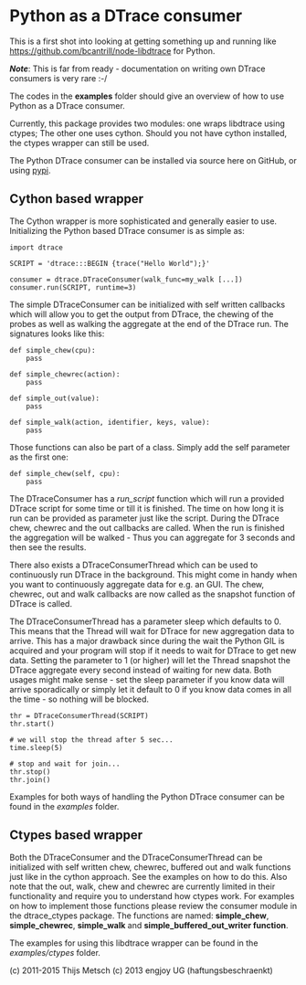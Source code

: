 Python as a DTrace consumer
===========================

This is a first shot into looking at getting something up and running like
https://github.com/bcantrill/node-libdtrace for Python.

**_Note_**: This is far from ready - documentation on writing own DTrace consumers
is very rare :-/

The codes in the **examples** folder should give an overview of how to use
Python as a DTrace consumer.

Currently, this package provides two modules: one wraps libdtrace using ctypes;
The other one uses cython. Should you not have cython installed, the ctypes
wrapper can still be used.

The Python DTrace consumer can be installed via source here on GitHub, or using
[pypi](http://pypi.python.org/pypi/python-dtrace "python-dtrace on pypi").

Cython based wrapper
--------------------

The Cython wrapper is more sophisticated and generally easier to use.
Initializing the Python based DTrace consumer is as simple as:

    import dtrace
    
    SCRIPT = 'dtrace:::BEGIN {trace("Hello World");}'
    
    consumer = dtrace.DTraceConsumer(walk_func=my_walk [...])
    consumer.run(SCRIPT, runtime=3)

The simple DTraceConsumer can be initialized with self written callbacks which
will allow you to get the output from DTrace, the chewing of the probes as well
as walking the aggregate at the end of the DTrace run. The signatures looks
like this:

    def simple_chew(cpu):
        pass

    def simple_chewrec(action):
        pass

    def simple_out(value):
        pass

    def simple_walk(action, identifier, keys, value):
        pass

Those functions can also be part of a class. Simply add the self parameter as
the first one:

    def simple_chew(self, cpu):
        pass

The DTraceConsumer has a *run_script* function which will run a provided DTrace
script for some time or till it is finished. The time on how long it is run can
be provided as parameter just like the script. During the DTrace chew, chewrec
and the out callbacks are called. When the run is finished the aggregation will
be walked - Thus you can aggregate for 3 seconds and then see the results.

There also exists a DTraceConsumerThread which can be used to continuously
run DTrace in the background. This might come in handy when you want to
continuously aggregate data for e.g. an GUI. The chew, chewrec, out and walk
callbacks are now called as the snapshot function of DTrace is called.

The DTraceConsumerThread has a parameter sleep which defaults to 0. This means
that the Thread will wait for DTrace for new aggregation data to arrive. This
has a major drawback since during the wait the Python GIL is acquired and your 
program will stop if it needs to wait for DTrace to get new data. Setting the 
parameter to 1 (or higher) will let the Thread snapshot the DTrace aggregate 
every second instead of waiting for new data. Both usages might make sense - 
set the sleep parameter if you know data will arrive sporadically or simply
let it default to 0 if you know data comes in all the time - so nothing will 
be blocked.

    thr = DTraceConsumerThread(SCRIPT)
    thr.start()

    # we will stop the thread after 5 sec...
    time.sleep(5)

    # stop and wait for join...
    thr.stop()
    thr.join()

Examples for both ways of handling the Python DTrace consumer can be found in
the *examples* folder.

Ctypes based wrapper
--------------------

Both the DTraceConsumer and the DTraceConsumerThread can be initialized with
self written chew, chewrec, buffered out and walk functions just like in the
cython approach. See the examples on how to do this. Also note that the out,
walk, chew and chewrec are currently limited in their functionality and require
you to understand how ctypes work. For examples on how to implement those
functions please review the consumer module in the dtrace_ctypes package. The
functions are named: **simple_chew**, **simple_chewrec**, **simple_walk** and
**simple_buffered_out_writer function**.

The examples for using this libdtrace wrapper can be found in the
*examples/ctypes* folder.

(c) 2011-2015 Thijs Metsch
(c) 2013 engjoy UG (haftungsbeschraenkt)
